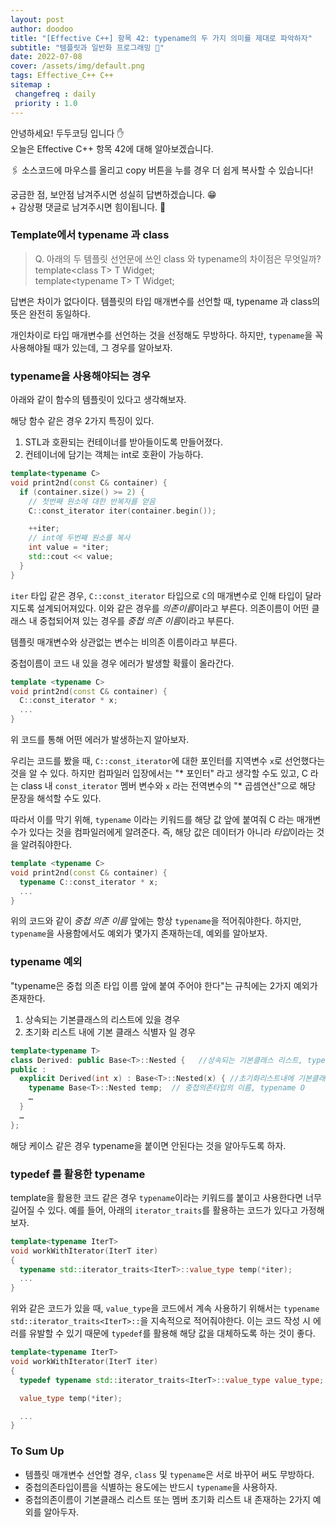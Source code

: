 ```yaml
---
layout: post
author: doodoo
title: "[Effective C++] 항목 42: typename의 두 가지 의미를 제대로 파악하자"
subtitle: "템플릿과 일반화 프로그래밍 📏"
date: 2022-07-08
cover: /assets/img/default.png
tags: Effective_C++ C++
sitemap :
 changefreq : daily
 priority : 1.0
---
```

안녕하세요! <span class="doodoo">두두코딩</span> 입니다 ✋ <br>
오늘은 Effective C++ 항목 42에 대해 알아보겠습니다.

🖇 소스코드에 마우스를 올리고 <span class="tip">copy</span> 버튼을 누를 경우 더 쉽게 복사할 수 있습니다!

궁금한 점, 보안점 남겨주시면 성실히 답변하겠습니다. 😁 <br>
\+ 감상평 댓글로 남겨주시면 힘이됩니다. 🙇

### Template에서 typename 과 class
> Q. 아래의 두 템플릿 선언문에 쓰인 class 와 typename의 차이점은 무엇일까?
>  <br> template\<class T\>  T Widget;
>  <br> template\<typename T\> T Widget;

답변은 차이가 없다이다. 템플릿의 타입 매개변수를 선언할 때, typename 과 class의 뜻은 완전히 동일하다.

개인차이로 타입 매개변수를 선언하는 것을 선정해도 무방하다. 하지만, `typename`을 꼭 사용해야될 때가 있는데, 그 경우를 알아보자.

### typename을 사용해야되는 경우
아래와 같이 함수의 템플릿이 있다고 생각해보자.

해당 함수 같은 경우 2가지 특징이 있다.

1. STL과 호환되는 컨테이너를 받아들이도록 만들어졌다.
2. 컨테이너에 담기는 객체는 int로 호환이 가능하다.

```cpp
template<typename C>
void print2nd(const C& container) {
  if (container.size() >= 2) {
    // 첫번째 원소에 대한 반복자를 얻음
    C::const_iterator iter(container.begin());

    ++iter;
    // int에 두번째 원소를 복사
    int value = *iter;
    std::cout << value;
  }
}
```

`iter` 타입 같은 경우, `C::const_iterator` 타입으로 `C`의 매개변수로 인해 타입이 달라지도록 설계되어져있다. 이와 같은 경우를 *의존이름*이라고 부른다. 의존이름이 어떤 클래스 내 중첩되어져 있는 경우를 *중첩 의존 이름*이라고 부른다.

템플릿 매개변수와 상관없는 변수는 비의존 이름이라고 부른다.

중첩이름이 코드 내 있을 경우 에러가 발생할 확률이 올라간다.

```cpp
template <typename C>
void print2nd(const C& container) {
  C::const_iterator * x;
  ...
}
```

위 코드를 통해 어떤 에러가 발생하는지 알아보자.

우리는 코드를 봤을 때, `C::const_iterator`에 대한 포인터를 지역변수 `x`로 선언했다는 것을 알 수 있다. 하지만 컴파일러 입장에서는 "* 포인터" 라고 생각할 수도 있고, C 라는 class 내 `const_iterator` 멤버 변수와 `x` 라는 전역변수의 "* 곱셈연산"으로 해당 문장을 해석할 수도 있다.

따라서 이를 막기 위해, `typename` 이라는 키워드를 해당 값 앞에 붙여줘 C 라는 매개변수가 있다는 것을 컴파일러에게 알려준다. 즉, 해당 값은 데이터가 아니라 *타입*이라는 것을 알려줘야한다.

```cpp
template <typename C>
void print2nd(const C& container) {
  typename C::const_iterator * x;
  ...
}
```

위의 코드와 같이 *중첩 의존 이름* 앞에는 항상 `typename`을 적어줘야한다. 하지만, `typename`을 사용함에서도 예외가 몇가지 존재하는데, 예외를 알아보자.

### typename 예외
"typename은 중첩 의존 타입 이름 앞에 붙여 주어야 한다"는 규칙에는 2가지 예외가 존재한다.

1. 상속되는 기본클래스의 리스트에 있을 경우
2. 초기화 리스트 내에 기본 클래스 식별자 일 경우

```cpp
template<typename T>
class Derived: public Base<T>::Nested {   //상속되는 기본클래스 리스트, typename X
public :
  explicit Derived(int x) : Base<T>::Nested(x) { //초기화리스트내에 기본클래스 식별자, typename X
    typename Base<T>::Nested temp;  // 중첩의존타입의 이름, typename O
    …
  }
  …
};
```

해당 케이스 같은 경우 typename을 붙이면 안된다는 것을 알아두도록 하자.

### typedef 를 활용한 typename
template을 활용한 코드 같은 경우 `typename`이라는 키워드를 붙이고 사용한다면 너무 길어질 수 있다. 예를 들어, 아래의 `iterator_traits`를 활용하는 코드가 있다고 가정해보자.

```cpp
template<typename IterT>
void workWithIterator(IterT iter)
{
  typename std::iterator_traits<IterT>::value_type temp(*iter);
  ...
}
```

위와 같은 코드가 있을 때, `value_type`을 코드에서 계속 사용하기 위해서는 `typename std::iterator_traits<IterT>::`을 지속적으로 적어줘야한다. 이는 코드 작성 시 에러를 유발할 수 있기 때문에 `typedef`를 활용해 해당 값을 대체하도록 하는 것이 좋다.

```cpp
template<typename IterT>
void workWithIterator(IterT iter)
{
  typedef typename std::iterator_traits<IterT>::value_type value_type;

  value_type temp(*iter);

  ...
}
```

### To Sum Up
- 템플릿 매개변수 선언할 경우, `class` 및 `typename`은 서로 바꾸어 써도 무방하다.
- 중첩의존타입이름을 식별하는 용도에는 반드시 `typename`을 사용하자.
- 중첩의존이름이 기본클래스 리스트 또는 멤버 초기화 리스트 내 존재하는 2가지 예외를 알아두자.

